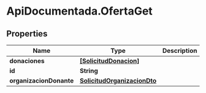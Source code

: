 # ApiDocumentada.OfertaGet

## Properties

Name | Type | Description | Notes
------------ | ------------- | ------------- | -------------
**donaciones** | [**[SolicitudDonacion]**](SolicitudDonacion.md) |  | [optional] 
**id** | **String** |  | 
**organizacionDonante** | [**SolicitudOrganizacionDto**](SolicitudOrganizacionDto.md) |  | [optional] 


